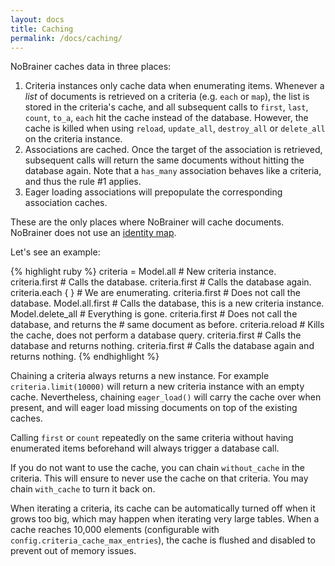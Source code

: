 ```yaml
---
layout: docs
title: Caching
permalink: /docs/caching/
---
```


NoBrainer caches data in three places:

1. Criteria instances only cache data when enumerating items. Whenever a *list* of documents is
   retrieved on a criteria (e.g. `each` or `map`), the list is stored in the criteria's cache, and all
   subsequent calls to `first`, `last`, `count`, `to_a`, `each` hit the
   cache instead of the database.
   However, the cache is killed when using `reload`, `update_all`, `destroy_all`
   or `delete_all` on the criteria instance.
2. Associations are cached. Once the target of the association is retrieved, subsequent
   calls will return the same documents without hitting the database again. Note
   that a `has_many` association behaves like a criteria, and thus the rule #1
   applies.
3. Eager loading associations will prepopulate the corresponding association caches.

These are the only places where NoBrainer will cache documents. NoBrainer does
not use an [identity map](http://www.martinfowler.com/eaaCatalog/identityMap.html).

Let's see an example:

{% highlight ruby %}
criteria = Model.all # New criteria instance.
criteria.first       # Calls the database.
criteria.first       # Calls the database again.
criteria.each { }    # We are enumerating.
criteria.first       # Does not call the database.
Model.all.first      # Calls the database, this is a new criteria instance.
Model.delete_all     # Everything is gone.
criteria.first       # Does not call the database, and returns the
                     # same document as before.
criteria.reload      # Kills the cache, does not perform a database query.
criteria.first       # Calls the database and returns nothing.
criteria.first       # Calls the database again and returns nothing.
{% endhighlight %}

Chaining a criteria always returns a new instance. For example
`criteria.limit(10000)` will return a new criteria instance with an empty cache.
Nevertheless, chaining `eager_load()` will carry the cache over when present,
and will eager load missing documents on top of the existing caches.

Calling `first` or `count` repeatedly on the same criteria without having
enumerated items beforehand will always trigger a database call.

If you do not want to use the cache, you can chain `without_cache` in the
criteria. This will ensure to never use the cache on that criteria. You may
chain `with_cache` to turn it back on.

When iterating a criteria, its cache can be automatically turned off when it
grows too big, which may happen when iterating very large tables.
When a cache reaches 10,000 elements (configurable with
`config.criteria_cache_max_entries`), the cache is flushed and disabled to
prevent out of memory issues.
